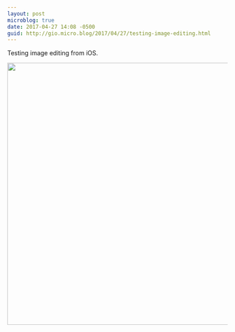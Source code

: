```yaml
---
layout: post
microblog: true
date: 2017-04-27 14:08 -0500
guid: http://gio.micro.blog/2017/04/27/testing-image-editing.html
---
```

Testing image editing from iOS.


<img src="http://gio.micro.blog/uploads/2017/0749c83739.jpg" width="600" height="600" style="height: auto" />
